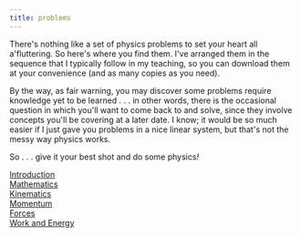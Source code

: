 ```yaml
---
title: problems
---
```

<p>
    There's nothing like a set of physics problems to set your heart all a'fluttering. So here's where you find them. I've arranged them in the sequence that I typically follow in my teaching, so you can download them at your convenience (and as many copies as you need).
</p>
<p>
    By the way, as fair warning, you may discover some problems require knowledge yet to be learned . . . in other words, there is the occasional question in which you'll want to come back to and solve, since they involve concepts you'll be covering at a later date. I know; it would be so much easier if I just gave you problems in a nice linear system, but that's not the messy way physics works.
</p>
<p>
    So . . . give it your best shot and do some physics<i>!</i>
</p>
    <a class="button icon fa-download pdf-l" href="/assets/pdfs/introduction.pdf">Introduction</a>
    <br />
    <a class="button icon fa-download pdf-l" href="/assets/pdfs/mathematics.pdf">Mathematics</a>
    <br />
    <a class="button icon fa-download pdf-l" href="/assets/pdfs/kinematics.pdf">Kinematics</a>
    <br />
    <a class="button icon fa-download pdf-l" href="/assets/pdfs/momentum.pdf">Momentum</a>
    <br />
    <a class="button icon fa-download pdf-l" href="/assets/pdfs/forces.pdf">Forces</a>
    <br />
    <a class="button icon fa-download pdf-l" href="/assets/pdfs/workenergy.pdf">Work and Energy</a>
</ul>